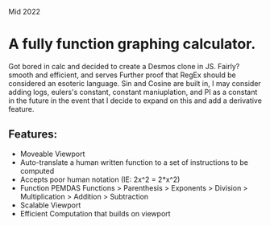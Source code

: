 Mid 2022
# A fully function graphing calculator. 

Got bored in calc and decided to create a Desmos clone in JS. Fairly? smooth and efficient, and serves Further proof that RegEx should be considered an esoteric language. Sin and Cosine are built in, I may consider adding logs, eulers's constant, constant maniuplation, and PI as a constant in the future in the event that I decide to expand on this and add a derivative feature.
## Features:
- Moveable Viewport 
- Auto-translate a human written function to a set of instructions to be computed
- Accepts poor human notation (IE: 2x^2 = 2*x^2)
- Function PEMDAS Functions > Parenthesis > Exponents > Division > Multiplication > Addition > Subtraction
- Scalable Viewport
- Efficient Computation that builds on viewport
